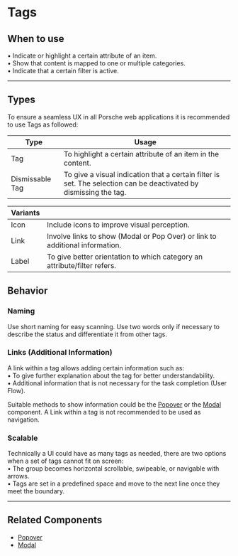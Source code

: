 # Tags

<TableOfContents></TableOfContents>

## When to use

• Indicate or highlight a certain attribute of an item.  
• Show that content is mapped to one or multiple categories.  
• Indicate that a certain filter is active.

---

## Types

To ensure a seamless UX in all Porsche web applications it is recommended to use Tags as followed:

| Type | Usage |
|----|----|
| Tag | To highlight a certain attribute of an item in the content. |
| Dismissable Tag | To give a visual indication that a certain filter is set. The selection can be deactivated by dismissing the tag. |

| Variants | |
|----|----|
| Icon | Include icons to improve visual perception. |
| Link | Involve links to show (Modal or Pop Over) or link to additional information. |
| Label | To give better orientation to which category an attribute/filter refers. |



## Behavior

### Naming

Use short naming for easy scanning. Use two words only if necessary to describe the status and differentiate it from other tags.


### Links (Additional Information)

A link within a tag allows adding certain information such as:  
• To give further explanation about the tag for better understandability.  
• Additional information that is not necessary for the task completion (User Flow).

Suitable methods to show information could be the [Popover](components/popover) or the [Modal](components/modal) component.
A Link within a tag is not recommended to be used as navigation.


### Scalable

Technically a UI could have as many tags as needed, there are two options when a set of tags cannot fit on screen:  
• The group becomes horizontal scrollable, swipeable, or navigable with arrows.  
• Tags are set in a predefined space and move to the next line once they meet the boundary.

---


## Related Components

- [Popover](components/popover)
- [Modal](components/modal)